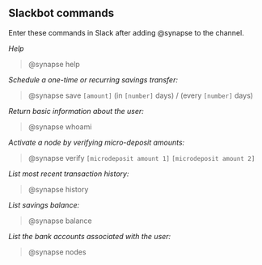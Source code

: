 ## Slackbot commands
Enter these commands in Slack after adding @synapse to the channel.

*Help*
>@synapse help

*Schedule a one-time or recurring savings transfer:*
>@synapse save `[amount]` (in `[number]` days) / (every `[number]` days)

*Return basic information about the user:*
>@synapse whoami

*Activate a node by verifying micro-deposit amounts:*
>@synapse verify `[microdeposit amount 1]` `[microdeposit amount 2]`

*List most recent transaction history:*
>@synapse history

*List savings balance:*
>@synapse balance

*List the bank accounts associated with the user:*
>@synapse nodes
